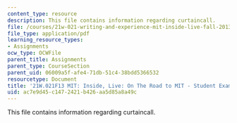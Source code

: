 ```yaml
---
content_type: resource
description: This file contains information regarding curtaincall.
file: /courses/21w-021-writing-and-experience-mit-inside-live-fall-2013/ac7e9d45c1472421b426aa5d85a8a49c_MIT21W_021F13_Curtaincall.pdf
file_type: application/pdf
learning_resource_types:
- Assignments
ocw_type: OCWFile
parent_title: Assignments
parent_type: CourseSection
parent_uid: 06009a5f-afe4-71db-51c4-38bdd5366532
resourcetype: Document
title: '21W.021F13 MIT: Inside, Live: On The Road to MIT - Student Example 1'
uid: ac7e9d45-c147-2421-b426-aa5d85a8a49c
---
```

This file contains information regarding curtaincall.

